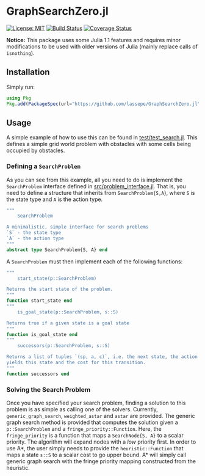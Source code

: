 # GraphSearchZero.jl
[![License: MIT](https://img.shields.io/badge/License-MIT-yellow.svg)](https://opensource.org/licenses/MIT)
[![Build Status](https://travis-ci.org/lassepe/GraphSearchZero.jl.svg?branch=master)](https://travis-ci.org/lassepe/GraphSearchZero.jl)
[![Coverage Status](https://coveralls.io/repos/github/lassepe/GraphSearchZero.jl/badge.svg?branch=master)](https://coveralls.io/github/lassepe/GraphSearchZero.jl?branch=master)

**Notice:** This package uses some Julia 1.1 features and requires minor modifications to be used with older versions of Julia (mainly replace calls of `isnothing`).

## Installation

Simply run:
```julia
using Pkg
Pkg.add(PackageSpec(url="https://github.com/lassepe/GraphSearchZero.jl"))
```

## Usage

A simple example of how to use this can be found in [test/test_search.jl](https://github.com/lassepe/GraphSearchZero.jl/blob/master/test/test_search.jl_).
This defines a simple grid world problem with obstacles with some cells being occupied by obstacles.

### Defining a `SearchProblem`

As you can see from this example, all you need to do is implement the `SearchProblem` interface defined in [src/problem_interface.jl](https://github.com/lassepe/GraphSearchZero.jl/blob/master/src/problem_interface.jl).
That is, you need to define a structure that inherits from `SearchProblem{S,A`}, where `S` is the state type and `A` is the action type.

```julia
"""
    SearchProblem

A minimalistic, simple interface for search problems
`S` - the state type
`A` - the action type
"""
abstract type SearchProblem{S, A} end
```

A `SearchProblem` must then implement each of the following functions:

```julia
"""
    start_state(p::SearchProblem)

Returns the start state of the problem.
"""
function start_state end
"""
    is_goal_state(p::SearchProblem, s::S)

Returns true if a given state is a goal state
"""
function is_goal_state end
"""
    successors(p::SearchProblem, s::S)

Returns a list of tuples `(sp, a, c)`, i.e. the next state, the action that
yields this state and the cost for this transition.
"""
function successors end

```

### Solving the Search Problem

Once you have specified your search problem, finding a solution to this problem is as simple as calling one of the solvers.
Currently, `generic_graph_search`, `weighted_astar` and `astar` are provided. The generic graph search method is provided that computes the solution given a `p::SearchProblem` and a `fringe_priority::Function`.
Here, the `fringe_priority` is a function that maps a `SearchNode{S, A}` to a scalar priority. The algorithm will expand nodes with a *low* priority first.
In order to use A*, the user simply needs to provide the `heuristic::Function` that maps a state `s::S` to a scalar cost to go upper bound.
A* will simply call generic graph search with the fringe priority mapping constructed from the heuristic.
